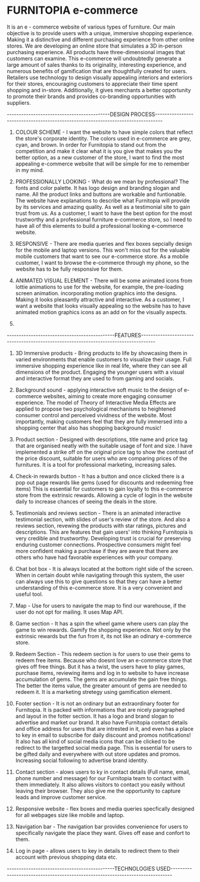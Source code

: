 # FURNITOPIA e-commerce
It is an e - commerce website of various types of furniture. Our main objective is to provide users with a unique, immersive shopping experience. Making it a distinctive and different purchasing experience from other online stores. We are developing an online store that simulates a 3D in-person purchasing experience. All products have three-dimensional images that customers can examine. This e-commerce will undoubtedly generate a large amount of sales thanks to its originality, interesting experience, and numerous benefits of gamification that are thoughtfully created for users. Retailers use technology to design visually appealing interiors and exteriors for their stores, encouraging customers to appreciate their time spent shopping and in-store. Additionally, it gives merchants a better opportunity to promote their brands and provides co-branding opportunities with suppliers.

-------------------------------------------DESIGN PROCESS---------------------------------------------------------------------------------

1. COLOUR SCHEME - I want the website to have simple colors that reflect the store's corporate identity. The colors used in e-commerce are grey, cyan, and brown. In order for Furnitopia to stand out from the competition and make it clear what it is you give that makes you the better option, as a new customer of the store, I want to find the most appealing e-commerce website that will be simple for me to remember in my mind.

2. PROFESSIONALLY LOOKING - What do we mean by professional? The fonts and color palette. It has logo design and branding slogan and name. All the product links and buttons are workable and funtionable. The website have explanations to describe what Furnitopia will provide by its services and amazing quality. As well as a testimonial site to gain trust from us. As a customer, I want to have the best option for the most trustworthy and a professional furniture e-commerce store, so I need to have all of this elements to build a professional looking e-commerce website.

3. RESPONSIVE - There are media queries and flex boxes sepcially design for the mobile and laptop versions. This won't miss out for the valuable mobile customers that want to see our e-commerce store. As a mobile customer, I want to browse the e-commerce through my phone, so the website has to be fully responsive for them.

4. ANIMATED VISUAL ELEMENT - There will be some animated icons from lottie animations to use for the website, for example, the pre-loading screen animation. incorporating motion graphics into the designs. Making it looks pleasantly attractive and interactive. As a customer, I want a website that looks visually appealing so the website has to have animated motion graphics icons as an add on for the visually aspects.
5. 
---------------------------------------------FEATURES------------------------------------------------------------------------------------

1. 3D Immersive products - Bring products to life by showcasing them in varied environments that enable customers to visualize their usage. Full immersive shopping experience like in real life, where they can see all dimensions of the product. Engaging the younger users with a visual and interactive format they are used to from gaming and socials. 

2. Background sound -  applying interactive soft music to the design of e-commerce websites, aiming to create more engaging consumer experience. The model of Theory of Interactive Media Effects are applied to propose two psychological mechanisms to heightened consumer control and perceived vividness of the website. Most importantly, making customers feel that they are fully immersed into a shopping center that also has shopping background music!

3. Product section - Designed with descriptions, title name and price tag that are organised neatly with the suitable usage of font and size. I have implemented a strike off on the original price tag to show the contrast of the price discount, suitable for users who are comparing prices of the furnitures. It is a tool for professional marketing, increasing sales.

4. Check-in rewards button - It has a button and once clicked there is a pop out page rewards like gems (used for discounts and redeeming free items) This is essential for customers to gain loyalty to this e-commerce store from the extrinsic rewards. Allowing a cycle of login in the website daily to increase chances of seeing the deals in the store. 

5. Testimonials and reviews section - There is an animated interactive testimonial section, with slides of user's review of the store. And also a reviews section, revewing the products with star ratings, pictures and descriptions. This are features that gain users' into thinking Furnitopia is very credible and trustworthy. Developing trust is crucial for preserving enduring customer connections. Prospective consumers might feel more confident making a purchase if they are aware that there are others who have had favorable experiences with your company.

6. Chat bot box - It is always located at the bottom right side of the screen. When in certain doubt while navigating through this system, the user can always use this to give questions so that they can have a better understanding of this e-commerce store. It is a very convenient and useful tool.

7. Map - Use for users to navigate the map to find our warehouse, if the user do not opt for mailing. It uses Map API.

8. Game section - It has a spin the wheel game where users can play the game to win rewards. Gamify the shopping experience. Not only by the extrinsic rewards but the fun from it, its not like an odinary e-commerce store. 

9. Redeem Section - This redeem section is for users to use their gems to redeem free items. Because who doesnt love an e-commerce store that gives off free things. But it has a twist, the users have to play games, purchase items, reviewing items and log in to website to have increase accumulation of gems. The gems are accumulate the gain free things. The better the items value, the greater amount of gems are needed to redeem it. It is a marketing stretegy using gamification element.

10. Footer section - It is not an ordinary but an extraordinary footer for Furnitopia. It is packed with informations that are nicely paragraphed and layout in the fotter section. It has a logo and brand slogan to advertise and market our brand. It also have Furnitopia contact details and office address for users that are intrested in it, and even has a place to key in email to subscribe for daily discount and promos notifications! It also has all kind of social media icons that can be clicked to be redirect to the targetted social media page. This is essential for users to be gifted daily and everywhere with out store updates and promos. Increasing social following to advertise brand identity.

11. Contact section - alows users to ky in contact details (Full name, email, phone number and message) for our Furnitopia team to contact with them immediately. It also allows visitors to contact you easily without leaving their browser. They also give me the opportunity to capture leads and improve customer service.

12. Responsive website - flex boxes and media queries specfically designed for all webpages size like mobile and laptop.

13. Navigation bar - The navigation bar provides convenience for users to specifically navigate the place they want. Gives off ease and confort to them.

14. Log in page - allows users to key in details to redirect them to their account with previous shopping data etc. 

---------------------------------------------TECHNOLOGIES USED------------------------------------------------------------------------------
